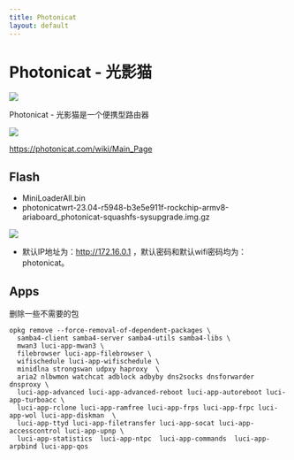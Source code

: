 ```yaml
---
title: Photonicat
layout: default
---
```


# Photonicat - 光影猫

![](https://photonicat.com/assets/device_structure_2-74c3fea8bd3af944599f5a0743d5eaef4728e8b4.png)

Photonicat - 光影猫是一个便携型路由器

![](https://photonicat.com/assets/PCB-Back-3e33adefc3d4e75753c384bf83c20cc62a270ac1.png)

<https://photonicat.com/wiki/Main_Page>

## Flash

+ MiniLoaderAll.bin
+ photonicatwrt-23.04-r5948-b3e5e911f-rockchip-armv8-ariaboard_photonicat-squashfs-sysupgrade.img.gz

![](https://photonicat.com/images/5/55/Burn-usb-port-wiki.png)

- 默认IP地址为：http://172.16.0.1 ，默认密码和默认wifi密码均为：photonicat。

## Apps

删除一些不需要的包

```shell
opkg remove --force-removal-of-dependent-packages \
  samba4-client samba4-server samba4-utils samba4-libs \
  mwan3 luci-app-mwan3 \
  filebrowser luci-app-filebrowser \
  wifischedule luci-app-wifischedule \
  minidlna strongswan udpxy haproxy  \
  aria2 nlbwmon watchcat adblock adbyby dns2socks dnsforwarder dnsproxy \
  luci-app-advanced luci-app-advanced-reboot luci-app-autoreboot luci-app-turboacc \
  luci-app-rclone luci-app-ramfree luci-app-frps luci-app-frpc luci-app-wol luci-app-diskman  \
  luci-app-ttyd luci-app-filetransfer luci-app-socat luci-app-accesscontrol luci-app-upnp \
  luci-app-statistics  luci-app-ntpc  luci-app-commands  luci-app-arpbind luci-app-qos 
```

